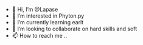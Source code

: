 - 👋 Hi, I’m @Lapase
- 👀 I’m interested in Phyton.py
- 🌱 I’m currently learning earlt
- 💞️ I’m looking to collaborate on hard skills and soft
- 📫 How to reach me ..

<!---
Lapase/Lapase is a ✨ special ✨ repository because its `README.md` (this file) appears on your GitHub profile.
You can click the Preview link to take a look at your changes.
--->
